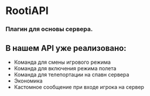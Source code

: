 # RootiAPI
### Плагин для основы сервера.

В нашем API уже реализовано:
-------------
- Команда для смены игрового режима
- Команда для включения режима полета
- Команда для телепортации на спавн сервера
- Экономика
- Кастомное сообщение при входе игрока на сервер
